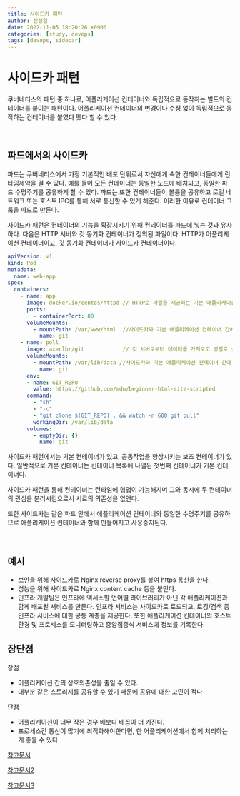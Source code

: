 ```yaml
---
title: 사이드카 패턴
author: 신성일
date: 2022-11-05 18:20:26 +0900
categories: [study, devops]
tags: [devops, sidecar]
---
```


# 사이드카 패턴

쿠버네티스의 패턴 중 하나로, 어플리케이션 컨테이너와 독립적으로 동작하는 별도의 컨테이너를 붙이는 패턴이다. 어플리케이션 컨테이너의 변경이나 수정 없이 독립적으로 동작하는 컨테이너를 붙였다 뗐다 할 수 있다.

<br/>

## 파드에서의 사이드카

파드는 쿠버네티스에서 가장 기본적인 배포 단위로서 자신에게 속한 컨테이너들에게 런타임제약을 걸 수 있다. 예를 들어 모든 컨테이너는 동일한 노드에 배치되고, 동일한 파드 수명주기를 공유하게 할 수 있다. 파드는 또한 컨테이너들이 볼륨을 공유하고 로컬 네트워크 또는 호스트 IPC를 통해 서로 통신할 수 있게 해준다. 이러한 이유로 컨테이너 그룹을 파드로 만든다.

사이드카 패턴은 컨테이너의 기능을 확장시키기 위해 컨테이너를 파드에 넣는 것과 유사하다. 다음은 HTTP 서버와 깃 동기화 컨테이너가 정의된 파일이다. HTTP가 어플리케이션 컨테이너이고, 깃 동기화 컨테이너가 사이드카 컨테이너이다.

```yaml
apiVersion: v1
kind: Pod
metadata:
  name: web-app
spec:
  containers:
    - name: app
      image: docker.io/centos/httpd // HTTP로 파일을 제공하는 기본 애플리케이션 컨테이너
      ports:
        - containerPort: 80
      volumeMounts:
        - mountPath: /var/www/html  //사이드카와 기본 애플리케이션 컨테이너 간에 데이터를 교환하기위해 공유된 장소
          name: git
    - name: poll
      image: axeclbr/git            // 깃 서버로부터 데이터를 가져오고 병렬로 실행하는 사이드카 컨테이너
      volumeMounts:
        - mountPath: /var/lib/data //사이드카와 기본 애플리케이션 컨테이너 간에 데이터를 교환하기 위해 공유된 장소
          name: git
      env:
      - name: GIT_REPO
        value: https://github.com/mdn/beginner-html-site-scripted
      command:
        - "sh"
        - "-c"
        - "git clone ${GIT_REPO} . && watch -n 600 git pull"
        workingDir: /var/lib/data
      volumes:
        - emptyDir: {}
          name: git
```

사이드카 패턴에서는 기본 컨테이너가 있고, 공동작업을 향상시키는 보조 컨테이너가 있다. 일반적으로 기본 컨테이너는 컨테이너 목록에 나열된 첫번째 컨테이너가 기본 컨테이너다.

사이드카 패턴을 통해 컨테이너는 런타임에 협업이 가능해지며 그와 동시에 두 컨테이너의 관심을 분리시킴으로서 서로의 의존성을 없앤다.

또한 사이드카는 같은 파드 안에서 애플리케이션 컨테이너와 동일한 수명주기를 공유하므로 애플리케이션 컨테이너와 함께 만들어지고 사용중지된다.

<br/>

## 예시

-  보안을 위해 사이드카로 Nginx reverse proxy를 붙여 https 통신을 한다.
-  성능을 위해 사이드카로 Nginx content cache 등을 붙인다.
-  인프라 개발팀은 인프라에 액세스할 언어별 라이브러리가 아닌 각 애플리케이션과 함께 배포될 서비스를 만든다. 인프라 서비스는 사이드카로 로드되고, 로깅/검색 등 인프라 서비스에 대한 공통 계층을 제공한다. 또한 애플리케이션 컨테이너의 호스트 환경 및 프로세스를 모니터링하고 중앙집중식 서비스에 정보를 기록한다.

## 장단점

장점

-  어플리케이션 간의 상호의존성을 줄일 수 있다.
-  대부분 같은 스토리지를 공유할 수 있기 때문에 공유에 대한 고민이 적다

단점

-  어플리케이션이 너무 작은 경우 배보다 배꼽이 더 커진다.
-  프로세스간 통신이 많기에 최적화해야한다면, 한 어플리케이션에서 함께 처리하는게 좋을 수 있다.

[참고문서](https://blog.leocat.kr/notes/2019/02/16/cloud-sidecar-pattern)

[참고문서2](https://velog.io/@youngerjesus/%EC%BF%A0%EB%B2%84%EB%84%A4%ED%8B%B0%EC%8A%A4-%ED%8C%A8%ED%84%B4-%EC%82%AC%EC%9D%B4%EB%93%9C%EC%B9%B4)

[참고문서3](https://azderica.github.io/00-design-pattern-sidecar/)
